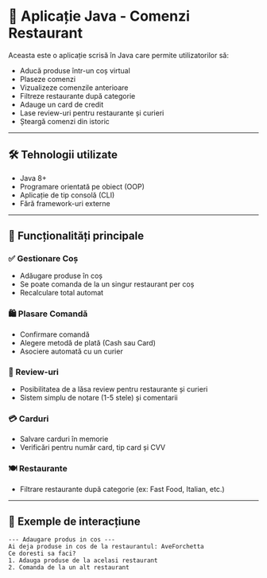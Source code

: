 # 🍔 Aplicație Java - Comenzi Restaurant

Aceasta este o aplicație scrisă în Java care permite utilizatorilor să:

- Aducă produse într-un coș virtual
- Plaseze comenzi
- Vizualizeze comenzile anterioare
- Filtreze restaurante după categorie
- Adauge un card de credit
- Lase review-uri pentru restaurante și curieri
- Șteargă comenzi din istoric

---

## 🛠️ Tehnologii utilizate

- Java 8+
- Programare orientată pe obiect (OOP)
- Aplicație de tip consolă (CLI)
- Fără framework-uri externe

---

## 🚀 Funcționalități principale

### ✅ Gestionare Coș
- Adăugare produse în coș
- Se poate comanda de la un singur restaurant per coș
- Recalculare total automat

### 🛍️ Plasare Comandă
- Confirmare comandă
- Alegere metodă de plată (Cash sau Card)
- Asociere automată cu un curier

### 📝 Review-uri
- Posibilitatea de a lăsa review pentru restaurante și curieri
- Sistem simplu de notare (1-5 stele) și comentarii

### 💳 Carduri
- Salvare carduri în memorie
- Verificări pentru număr card, tip card și CVV

### 🍽️ Restaurante
- Filtrare restaurante după categorie (ex: Fast Food, Italian, etc.)

---

## 📸 Exemple de interacțiune

```text
--- Adaugare produs in cos ---
Ai deja produse in cos de la restaurantul: AveForchetta
Ce doresti sa faci?
1. Adauga produse de la acelasi restaurant
2. Comanda de la un alt restaurant
